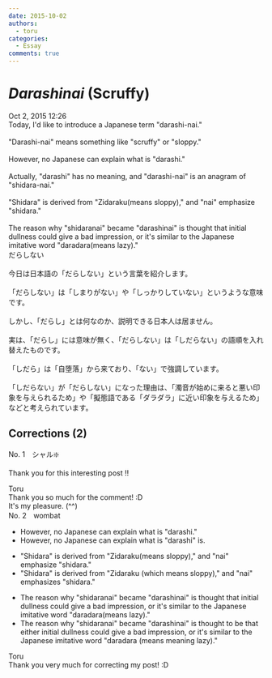 ```yaml
---
date: 2015-10-02
authors:
  - toru
categories:
  - Essay
comments: true
---
```


# <strong><em>Darashinai</strong></em> (Scruffy)
<div class="date">Oct 2, 2015 12:26</div>
<div id="post"><div id="body_show_ori">
Today, I'd like to introduce a Japanese term "darashi-nai."<br/><br/>"Darashi-nai" means something like "scruffy" or "sloppy."<br/><br/>However, no Japanese can explain what is "darashi."<br/><br/>Actually, "darashi" has no meaning, and "darashi-nai" is an anagram of "shidara-nai."<br/><br/>"Shidara" is derived from "Zidaraku(means sloppy)," and "nai" emphasize "shidara."<br/><br/>The reason why "shidaranai" became "darashinai" is thought that initial dullness could give a bad impression, or it's similar to the Japanese imitative word "daradara(means lazy)."
</div></div>

<!-- more -->

<div id="post_ja"><div id="body_show_mo">
だらしない<br/><br/>今日は日本語の「だらしない」という言葉を紹介します。<br/><br/>「だらしない」は「しまりがない」や「しっかりしていない」というような意味です。<br/><br/>しかし、「だらし」とは何なのか、説明できる日本人は居ません。<br/><br/>実は、「だらし」には意味が無く、「だらしない」は「しだらない」の語順を入れ替えたものです。<br/><br/>「しだら」は「自堕落」から来ており、「ない」で強調しています。<br/><br/>「しだらない」が「だらしない」になった理由は、「濁音が始めに来ると悪い印象を与えられるため」や「擬態語である「ダラダラ」に近い印象を与えるため」などと考えられています。<br/>
</div></div>

## Corrections (2)
<div id="block"><div class="first_name"> No. 1　<span class="just_name">シャル❇️</span></div><div id="block2">
<p class="comment_small">
 Thank you for this interesting post !!
</p>

</div><div class="name"><span class="just_name">Toru</span><br>
Thank you so much for the comment! :D<br/>It's my pleasure. (^^)
</div>
</div>
<div id="block"><div class="first_name"> No. 2　<span class="just_name">wombat</span></div><div id="block2">
<ul class="correction_field">
<li class="incorrect">However, no Japanese can explain what is "darashi."</li>
<li class="corrected correct">
However, no Japanese can explain what <span class="f_blue"><span class="sline">is</span></span> "darashi" <span class="f_blue">is.</span>
</li>
</ul>
<ul class="correction_field">
<li class="incorrect">"Shidara" is derived from "Zidaraku(means sloppy)," and "nai" emphasize "shidara."</li>
<li class="corrected correct">
"Shidara" is derived from "Zidaraku (<span class="f_blue">which </span>means sloppy)," and "nai" emphasize<span class="f_blue">s</span> "shidara."
</li>
</ul>
<ul class="correction_field">
<li class="incorrect">The reason why "shidaranai" became "darashinai" is thought that initial dullness could give a bad impression, or it's similar to the Japanese imitative word "daradara(means lazy)."</li>
<li class="corrected correct">
The reason why "shidaranai" became "darashinai" is thought <span class="f_blue">to be</span> that <span class="f_blue">either </span>initial dullness could give a bad impression, or it's similar to the Japanese imitative word "daradara (<span class="f_blue"><span class="sline">means</span></span> <span class="f_blue">meaning </span>lazy)."
</li>
</ul>
</div><div class="name"><span class="just_name">Toru</span><br>
Thank you very much for correcting my post! :D
</div>
</div>
